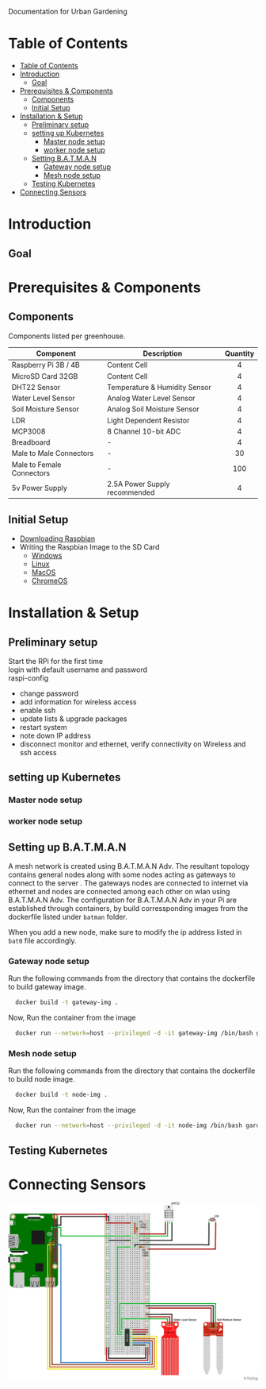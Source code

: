 Documentation for Urban Gardening

# Table of Contents

- [Table of Contents](#table-of-contents)
- [Introduction](#introduction)
  - [Goal](#goal)
- [Prerequisites & Components](#prerequisites--components)
  - [Components](#components)
  - [Initial Setup](#initial-setup)
- [Installation & Setup](#installation--setup)
  - [Preliminary setup](#preliminary-setup)
  - [setting up Kubernetes](#setting-up-kubernetes)
    - [Master node setup](#master-node-setup)
    - [worker node setup](#worker-node-setup)
  - [Setting B.A.T.M.A.N](#batman-setup)
    - [Gateway node setup](#gateway-node-setup)
    - [Mesh node setup](#mesh-node-setup)
  - [Testing Kubernetes](#testing-kubernetes)
- [Connecting Sensors](#connecting-sensors)

# Introduction

## Goal

# Prerequisites & Components

## Components

Components listed per greenhouse.

| Component                 | Description                   | Quantity |
| ------------------------- | ----------------------------- | :------: |
| Raspberry Pi 3B / 4B      | Content Cell                  |    4     |
| MicroSD Card 32GB         | Content Cell                  |    4     |
| DHT22 Sensor              | Temperature & Humidity Sensor |    4     |
| Water Level Sensor        | Analog Water Level Sensor     |    4     |
| Soil Moisture Sensor      | Analog Soil Moisture Sensor   |    4     |
| LDR                       | Light Dependent Resistor      |    4     |
| MCP3008                   | 8 Channel 10-bit ADC          |    4     |
| Breadboard                | -                             |    4     |
| Male to Male Connectors   | -                             |    30    |
| Male to Female Connectors | -                             |   100    |
| 5v Power Supply           | 2.5A Power Supply recommended |    4     |

## Initial Setup

- [Downloading Raspbian](https://www.raspberrypi.org/downloads/raspbian/)
- Writing the Raspbian Image to the SD Card
  - [Windows](https://www.raspberrypi.org/documentation/installation/installing-images/windows.md)
  - [Linux](https://www.raspberrypi.org/documentation/installation/installing-images/linux.md)
  - [MacOS](https://www.raspberrypi.org/documentation/installation/installing-images/mac.md)
  - [ChromeOS](https://www.raspberrypi.org/documentation/installation/installing-images/chromeos.md)

# Installation & Setup

## Preliminary setup

Start the RPi for the first time  
login with default username and password  
raspi-config

- change password
- add information for wireless access
- enable ssh
- update lists & upgrade packages
- restart system
- note down IP address
- disconnect monitor and ethernet, verify connectivity on Wireless and ssh access

## setting up Kubernetes

### Master node setup

### worker node setup

## Setting up B.A.T.M.A.N

A mesh network is created using B.A.T.M.A.N Adv. The resultant topology contains general nodes along with some nodes acting as gateways to connect to the server . The gateways nodes are connected to internet via ethernet and nodes are connected among each other on wlan using B.A.T.M.A.N Adv. The configuration for B.A.T.M.A.N Adv in your Pi are established through containers, by build corressponding images from the dockerfile listed under `batman` folder.

When you add a new node, make sure to modify the ip address listed in `bat0` file accordingly.

### Gateway node setup

Run the following commands from the directory that contains the dockerfile to build gateway image.

```bash
  docker build -t gateway-img .
```

Now, Run the container from the image

```bash
  docker run --network=host --privileged -d -it gateway-img /bin/bash gardening-adventure/batman/gateway/garden-mesh.sh
```

### Mesh node setup

Run the following commands from the directory that contains the dockerfile to build node image.

```bash
  docker build -t node-img .
```

Now, Run the container from the image

```bash
  docker run --network=host --privileged -d -it node-img /bin/bash gardening-adventure/batman/node/garden-mesh.sh
```

## Testing Kubernetes

# Connecting Sensors

![Wiring Diagram](./documentation/diagrams/wiring&#32;diagram/Wiring&#32;Diagram_bb.png)
